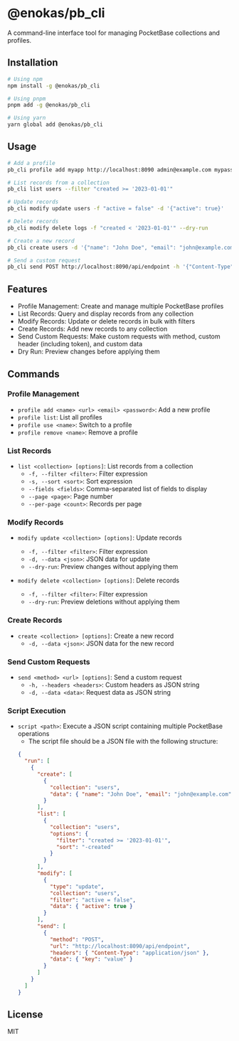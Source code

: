 # @enokas/pb_cli

A command-line interface tool for managing PocketBase collections and profiles.

## Installation

```bash
# Using npm
npm install -g @enokas/pb_cli

# Using pnpm
pnpm add -g @enokas/pb_cli

# Using yarn
yarn global add @enokas/pb_cli
```

## Usage

```bash
# Add a profile
pb_cli profile add myapp http://localhost:8090 admin@example.com mypassword

# List records from a collection
pb_cli list users --filter "created >= '2023-01-01'"

# Update records
pb_cli modify update users -f "active = false" -d '{"active": true}'

# Delete records
pb_cli modify delete logs -f "created < '2023-01-01'" --dry-run

# Create a new record
pb_cli create users -d '{"name": "John Doe", "email": "john@example.com"}'

# Send a custom request
pb_cli send POST http://localhost:8090/api/endpoint -h '{"Content-Type": "application/json"}' -d '{"key": "value"}'
```

## Features

- Profile Management: Create and manage multiple PocketBase profiles
- List Records: Query and display records from any collection
- Modify Records: Update or delete records in bulk with filters
- Create Records: Add new records to any collection
- Send Custom Requests: Make custom requests with method, custom header (including token), and custom data
- Dry Run: Preview changes before applying them

## Commands

### Profile Management
- `profile add <name> <url> <email> <password>`: Add a new profile
- `profile list`: List all profiles
- `profile use <name>`: Switch to a profile
- `profile remove <name>`: Remove a profile

### List Records
- `list <collection> [options]`: List records from a collection
  - `-f, --filter <filter>`: Filter expression
  - `-s, --sort <sort>`: Sort expression
  - `--fields <fields>`: Comma-separated list of fields to display
  - `--page <page>`: Page number
  - `--per-page <count>`: Records per page

### Modify Records
- `modify update <collection> [options]`: Update records
  - `-f, --filter <filter>`: Filter expression
  - `-d, --data <json>`: JSON data for update
  - `--dry-run`: Preview changes without applying them

- `modify delete <collection> [options]`: Delete records
  - `-f, --filter <filter>`: Filter expression
  - `--dry-run`: Preview deletions without applying them

### Create Records
- `create <collection> [options]`: Create a new record
  - `-d, --data <json>`: JSON data for the new record

### Send Custom Requests
- `send <method> <url> [options]`: Send a custom request
  - `-h, --headers <headers>`: Custom headers as JSON string
  - `-d, --data <data>`: Request data as JSON string

### Script Execution
- `script <path>`: Execute a JSON script containing multiple PocketBase operations
  - The script file should be a JSON file with the following structure:
  ```json
  {
    "run": [
      {
        "create": [
          {
            "collection": "users",
            "data": { "name": "John Doe", "email": "john@example.com" }
          }
        ],
        "list": [
          {
            "collection": "users",
            "options": {
              "filter": "created >= '2023-01-01'",
              "sort": "-created"
            }
          }
        ],
        "modify": [
          {
            "type": "update",
            "collection": "users",
            "filter": "active = false",
            "data": { "active": true }
          }
        ],
        "send": [
          {
            "method": "POST",
            "url": "http://localhost:8090/api/endpoint",
            "headers": { "Content-Type": "application/json" },
            "data": { "key": "value" }
          }
        ]
      }
    ]
  }
  ```

## License

MIT
